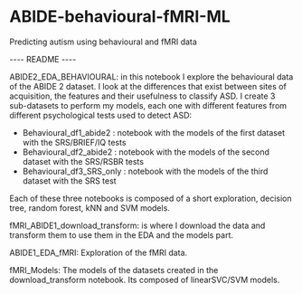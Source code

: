 # ABIDE-behavioural-fMRI-ML
Predicting autism using behavioural and fMRI data

---- README ----

ABIDE2_EDA_BEHAVIOURAL: in this notebook I explore the behavioural data of the ABIDE 2 dataset. I look at the differences that exist between sites of acquisition, the features and their usefulness to classify ASD. I create 3 sub-datasets to perform my models, each one with different features from different psychological tests used to detect ASD:

* Behavioural_df1_abide2 : notebook with the models of the first dataset with the SRS/BRIEF/IQ tests
* Behavioural_df2_abide2 : notebook with the models of the second dataset with the SRS/RSBR tests
* Behavioural_df3_SRS_only : notebook with the models of the third dataset with the SRS test

Each of these three notebooks is composed of a short exploration, decision tree, random forest, kNN and SVM models.

fMRI_ABIDE1_download_transform: is where I download the data and transform them to use them in the EDA and the models part. 

ABIDE1_EDA_fMRI: Exploration of the fMRI data.

fMRI_Models: The models of the datasets created in the download_transform notebook. Its composed of linearSVC/SVM models.
